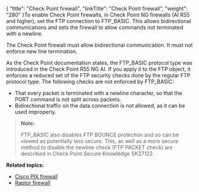 {
    "title": "Check Point firewall",
    "linkTitle": "Check Point firewall",
    "weight": "280"
}To enable Check Point firewalls, in Check Point NG firewalls (AI R55 and higher), set the FTP connection to FTP\_BASIC. This allows bidirectional communications and sets the firewall to allow commands not terminated with a newline.

The Check Point firewall must allow bidirectional communication. It must not enforce new line termination.

As the Check Point documentation states, the FTP\_BASIC protocol type was introduced in the Check Point R55 NG AI. If you apply it to the FTP object, it enforces a reduced set of the FTP security checks done by the regular FTP protocol type. The following checks are not enforced by FTP\_BASIC:

-   That every packet is terminated with a newline character, so that the PORT command is not split across packets.
-   Bidirectional traffic on the data connection is not allowed, as it can be used improperly.

> **Note:**
>
> FTP\_BASIC also disables FTP BOUNCE protection and so can be viewed as potentially less secure. This, as well as a more secure method to disable the newline check (FTP PACKET check) are described in Check Point Secure Knowledge SK27122.

**Related topics:**

-   [Cisco PIX firewall](../r_st_cisco_pix_firewall)
-   [Raptor firewall](../r_st_raptor_firewall)
